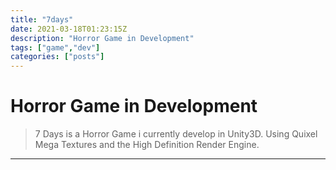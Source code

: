 ```yaml
---
title: "7days"
date: 2021-03-18T01:23:15Z
description: "Horror Game in Development"
tags: ["game","dev"]
categories: ["posts"]
---
```

# Horror Game in Development 
> 7 Days is a Horror Game i currently develop in Unity3D. Using Quixel Mega Textures and the High Definition Render Engine.
---


